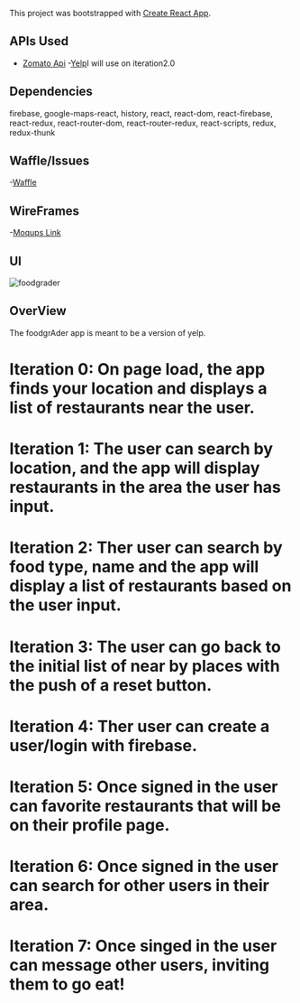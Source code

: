 This project was bootstrapped with [Create React App](https://github.com/facebookincubator/create-react-app).


## APIs Used

- [Zomato Api](https://developers.zomato.com/api)
-[Yelp](https://www.yelp.com/developers/documentation/v3)I will use on iteration2.0

## Dependencies

firebase,
google-maps-react,
history,
react,
react-dom,
react-firebase,
react-redux,
react-router-dom,
react-router-redux,
react-scripts,
redux,
redux-thunk

## Waffle/Issues
-[Waffle](https://waffle.io/danalvarez5280/foodgrader)

## WireFrames
-[Moqups Link](https://app.moqups.com/danalvarez5280@gmail.com/0Nnqb5gJTp/edit/page/ad64222d5)

## UI
![foodgrader](https://user-images.githubusercontent.com/26985984/30564105-28eb14bc-9c81-11e7-92cc-2ce294eeac8f.png)

## OverView

The foodgrAder app is meant to be a version of yelp.
# Iteration 0: On page load, the app finds your location and displays a list of restaurants near the user.
# Iteration 1: The user can search by location, and the app will display restaurants in the area the user has input.
# Iteration 2: Ther user can search by food type, name and the app will display a list of restaurants based on the user input.
# Iteration 3: The user can go back to the initial list of near by places with the push of a reset button.
# Iteration 4: Ther user can create a user/login with firebase.
# Iteration 5: Once signed in the user can favorite restaurants that will be on their profile page.
# Iteration 6: Once signed in the user can search for other users in their area.
# Iteration 7: Once singed in the user can message other users, inviting them to go eat!
